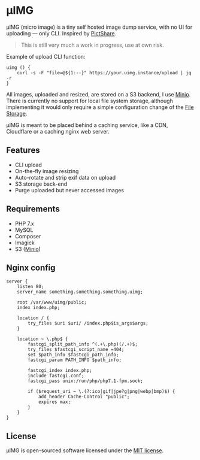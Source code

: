 # µIMG
µIMG (micro image) is a tiny self hosted image dump service, with no UI for uploading — only CLI. Inspired by [PictShare](https://pictshare.net/).

> This is still very much a work in progress, use at own risk.

Example of upload CLI function:
```
uimg () {
    curl -s -F "file=@${1:--}" https://your.uimg.instance/upload | jq -r
}
```

All images, uploaded and resized, are stored on a S3 backend, I use [Minio](https://github.com/minio/minio). There is currently no support for local file system storage, although implementing it would only require a simple configuration change of the [File Storage](https://laravel.com/docs/master/filesystem).

µIMG is meant to be placed behind a caching service, like a CDN, Cloudflare or a caching nginx web server.

## Features
* CLI upload
* On-the-fly image resizing
* Auto-rotate and strip exif data on upload
* S3 storage back-end
* Purge uploaded but never accessed images

## Requirements
* PHP 7.x
* MySQL
* Composer
* Imagick
* S3 ([Minio](https://github.com/minio/minio))

## Nginx config
```
server {
    listen 80;
    server_name something.something.something.uimg;

    root /var/www/uimg/public;
    index index.php;

    location / {
        try_files $uri $uri/ /index.php$is_args$args;
    }

    location ~ \.php$ {
        fastcgi_split_path_info ^(.+\.php)(/.+)$;
        try_files $fastcgi_script_name =404;
        set $path_info $fastcgi_path_info;
        fastcgi_param PATH_INFO $path_info;

        fastcgi_index index.php;
        include fastcgi.conf;
        fastcgi_pass unix:/run/php/php7.1-fpm.sock;

        if ($request_uri ~ \.(?:ico|gif|jpe?g|png|webp|bmp)$) {
            add_header Cache-Control "public";
            expires max;
        }
    }
}
```

## License

µIMG is open-sourced software licensed under the [MIT license](https://opensource.org/licenses/MIT).
